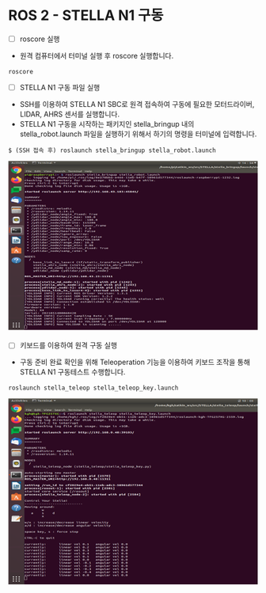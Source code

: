 # ROS 2 - STELLA N1 구동

* [ ] roscore 실행
* 원격 컴퓨터에서 터미널 실행 후 roscore 실행합니다.

```text
roscore
```

* [ ] STELLA N1 구동 파일 실행 
* SSH를 이용하여 STELLA N1 SBC로 원격 접속하여 구동에 필요한 모터드라이버, LIDAR, AHRS 센서를 실행합니다.
* STELLA N1 구동을 시작하는 패키지인 stella\_bringup 내의 stella\_robot.launch 파일을 실행하기 위해서 하기의 명령을 터미널에 입력합니다.

```text
$ (SSH 접속 후) roslaunch stella_bringup stella_robot.launch
```

![ ](../../.gitbook/assets/022.png)

* [ ] 키보드를 이용하여 원격 구동 실행
* 구동 준비 완료 확인을 위해 Teleoperation 기능을 이용하여 키보드 조작을 통해 STELLA N1 구동테스트 수행합니다.

```text
roslaunch stella_teleop stella_teleop_key.launch
```

![ ](../../.gitbook/assets/023.png)




